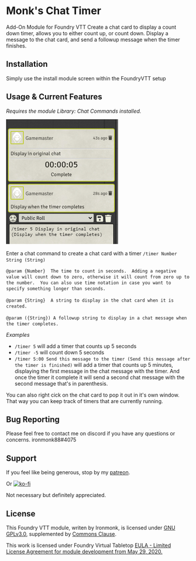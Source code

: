 # Monk's Chat Timer
Add-On Module for Foundry VTT
Create a chat card to display a count down timer, allows you to either count up, or count down.  Display a message to the chat card, and send a followup message when the timer finishes.

## Installation
Simply use the install module screen within the FoundryVTT setup

## Usage & Current Features
*Requires the module Library: Chat Commands installed.*

![monks-chat-timer](/screenshots/example.png)

Enter a chat command to create a chat card with a timer
`/timer Number String (String)`

```
@param {Number}  The time to count in seconds.  Adding a negative value will count down to zero, otherwise it will count from zero up to the number.  You can also use time notation in case you want to specify something longer than seconds.

@param {String}  A string to display in the chat card when it is created.

@param ({String}) A followup string to display in a chat message when the timer completes.
```

*Examples*
- `/timer 5` will add a timer that counts up 5 seconds
- `/timer -5` will count down 5 seconds
- `/timer 5:00 Send this message to the timer (Send this message after the timer is finished)` will add a timer that counts up 5 minutes, displaying the first message in the chat message with the timer.  And once the timer it complete it will send a second chat message with the second message that's in parenthesis.

You can also right cick on the chat card to pop it out in it's own window.  That way you can keep track of timers that are currently running.

## Bug Reporting
Please feel free to contact me on discord if you have any questions or concerns. ironmonk88#4075

## Support

If you feel like being generous, stop by my <a href="https://www.patreon.com/ironmonk">patreon</a>.

Or [![ko-fi](https://ko-fi.com/img/githubbutton_sm.svg)](https://ko-fi.com/R6R7BH5MT)

Not necessary but definitely appreciated.

## License
This Foundry VTT module, writen by Ironmonk, is licensed under [GNU GPLv3.0](https://www.gnu.org/licenses/gpl-3.0.en.html), supplemented by [Commons Clause](https://commonsclause.com/).

This work is licensed under Foundry Virtual Tabletop <a href="https://foundryvtt.com/article/license/">EULA - Limited License Agreement for module development from May 29, 2020.</a>
